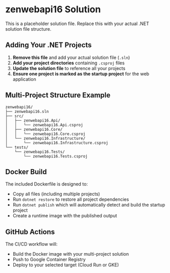 # zenwebapi16 Solution

This is a placeholder solution file. Replace this with your actual .NET solution file structure.

## Adding Your .NET Projects

1. **Remove this file** and add your actual solution file (`.sln`)
2. **Add your project directories** containing `.csproj` files
3. **Update the solution file** to reference all your projects
4. **Ensure one project is marked as the startup project** for the web application

## Multi-Project Structure Example

```
zenwebapi16/
├── zenwebapi16.sln
├── src/
│   ├── zenwebapi16.Api/
│   │   └── zenwebapi16.Api.csproj
│   ├── zenwebapi16.Core/
│   │   └── zenwebapi16.Core.csproj
│   └── zenwebapi16.Infrastructure/
│       └── zenwebapi16.Infrastructure.csproj
└── tests/
    └── zenwebapi16.Tests/
        └── zenwebapi16.Tests.csproj
```

## Docker Build

The included Dockerfile is designed to:
- Copy all files (including multiple projects)
- Run `dotnet restore` to restore all project dependencies
- Run `dotnet publish` which will automatically detect and build the startup project
- Create a runtime image with the published output

## GitHub Actions

The CI/CD workflow will:
- Build the Docker image with your multi-project solution
- Push to Google Container Registry
- Deploy to your selected target (Cloud Run or GKE)
